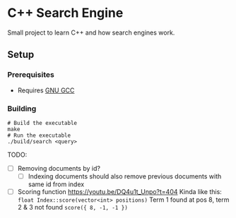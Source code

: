 # C++ Search Engine

Small project to learn C++ and how search engines work.

## Setup

### Prerequisites

- Requires [GNU GCC](https://gcc.gnu.org/)

### Building

```
# Build the executable
make
# Run the executable
./build/search <query>
```

TODO:

- [ ] Removing documents by id?
  - [ ] Indexing documents should also remove previous documents with same id from index
- [ ] Scoring function https://youtu.be/DQ4u1t_Unpo?t=404
      Kinda like this: `float Index::score(vector<int> positions)`
      Term 1 found at pos 8, term 2 & 3 not found `score({ 8, -1, -1 })`
